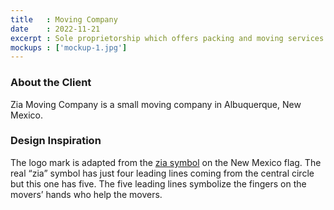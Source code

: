 ```yaml
---
title   : Moving Company
date    : 2022-11-21
excerpt : Sole proprietorship which offers packing and moving services.
mockups : ['mockup-1.jpg'] 
---
```


### About the Client

Zia Moving Company is a small moving company in Albuquerque, New Mexico.

### Design Inspiration

The logo mark is adapted from the [zia symbol](https://en.wikipedia.org/wiki/Flag_of_New_Mexico) on the New Mexico flag. The real “zia” symbol has just four leading lines coming from the central circle but this one has five. The five leading lines symbolize the fingers on the movers’ hands who help the movers.
